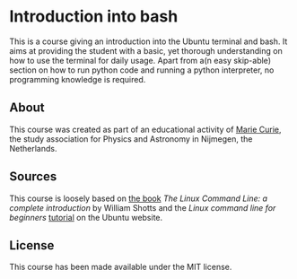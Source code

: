 # Introduction into bash
This is a course giving an introduction into the Ubuntu terminal and bash. It aims at providing the student with a basic, yet thorough understanding on how to use the terminal for daily usage. Apart from a(n easy skip-able) section on how to run python code and running a python interpreter, no programming knowledge is required.

## About
This course was created as part of an educational activity of [Marie Curie](https://marie-curie.nl/), the study association for Physics and Astronomy in Nijmegen, the Netherlands.

## Sources
This course is loosely based on [the book](https://www.amazon.com/Linux-Command-Line-2nd-Introduction/dp/1593279523) *The Linux Command Line: a complete introduction* by William Shotts and the *Linux command line for beginners* [tutorial](https://tutorials.ubuntu.com/tutorial/command-line-for-beginners) on the Ubuntu website.

## License
This course has been made available under the MIT license.
